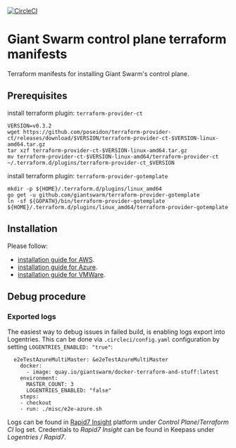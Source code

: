 [![CircleCI](https://circleci.com/gh/giantswarm/giantnetes-terraform.svg?style=shield)](https://circleci.com/gh/giantswarm/giantnetes-terraform)

# Giant Swarm control plane terraform manifests

Terraform manifests for installing Giant Swarm's control plane.

## Prerequisites
install terraform plugin: `terraform-provider-ct`
```
VERSION=v0.3.2
wget https://github.com/poseidon/terraform-provider-ct/releases/download/$VERSION/terraform-provider-ct-$VERSION-linux-amd64.tar.gz
tar xzf terraform-provider-ct-$VERSION-linux-amd64.tar.gz
mv terraform-provider-ct-$VERSION-linux-amd64/terraform-provider-ct ~/.terraform.d/plugins/terraform-provider-ct_$VERSION
```
install terraform plugin: `terraform-provider-gotemplate`
```
mkdir -p ${HOME}/.terraform.d/plugins/linux_amd64
go get -u github.com/giantswarm/terraform-provider-gotemplate
ln -sf ${GOPATH}/bin/terraform-provider-gotemplate ${HOME}/.terraform.d/plugins/linux_amd64/terraform-provider-gotemplate
```


## Installation


Please follow:
- [installation guide for AWS](docs/installation-guide-aws.md).
- [installation guide for Azure](docs/installation-guide-azure.md).
- [installation guide for VMWare](docs/installation-guide-vmware.md).


## Debug procedure

### Exported logs

The easiest way to debug issues in failed build, is enabling logs export into Logentries. 
This can be done via `.circleci/config.yaml` configuration by setting `LOGENTRIES_ENABLED: "true"`:

```
  e2eTestAzureMultiMaster: &e2eTestAzureMultiMaster
    docker:
      - image: quay.io/giantswarm/docker-terraform-and-stuff:latest
    environment:
      MASTER_COUNT: 3
      LOGENTRIES_ENABLED: "false"
    steps:
    - checkout
    - run: ./misc/e2e-azure.sh
```

Logs can be found in [Rapid7 Insight](https://insight.rapid7.com) platform under *Control Plane*/*Terraform CI* log set.
Credentials to *Rapid7 Insight* can be found in Keepass under *Logentries / Rapid7*.
